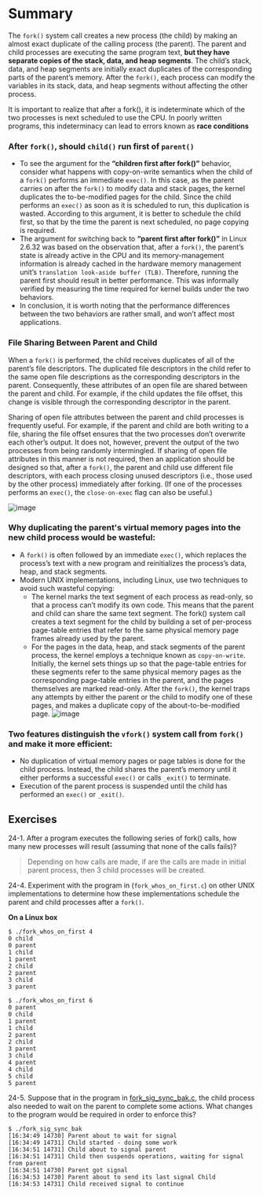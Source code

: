 # Summary

The `fork()` system call creates a new process (the child) by making an almost exact duplicate of the calling process (the parent).
The parent and child processes are executing the same program text, **but they have separate copies of the stack, data, and heap segments**. The child’s stack, data, and heap segments are initially exact duplicates of the corresponding parts of the parent’s memory. After the `fork()`, each process can modify the variables in its stack, data, and heap segments without affecting the other process.


It is important to realize that after a fork(), it is indeterminate which of the two processes is next scheduled to use the CPU. In poorly written programs, this indeterminacy can lead to errors known as **race conditions**

### After `fork()`, should `child()` run first of `parent()`
- To see the argument for the **“children first after fork()”** behavior, consider what happens with copy-on-write semantics when the child of a `fork()` performs an immediate `exec()`. In this case, as the parent carries on after the `fork()` to modify data and stack pages, the kernel duplicates the to-be-modified pages for the child. Since the child performs an `exec()` as soon as it is scheduled to run, this duplication is wasted. According to this argument, it is better to schedule the child first, so that by the time the parent is next scheduled, no page copying is required.
- The argument for switching back to **“parent first after fork()”** in Linux 2.6.32 was based on the observation that, after a `fork()`, the parent’s state is already active in the CPU and its memory-management information is already cached in the hardware memory management unit’s `translation look-aside buffer (TLB)`. Therefore, running the parent first should result in better performance. This was informally verified by measuring the time required for kernel builds under the two behaviors.
- In conclusion, it is worth noting that the performance differences between the two behaviors are rather small, and won’t affect most applications.

### File Sharing Between Parent and Child
When a `fork()` is performed, the child receives duplicates of all of the parent’s file descriptors. The duplicated file descriptors in the child refer to the same open file descriptions as the corresponding descriptors in the parent. Consequently, these attributes of an open file are shared between the parent and child. For example, if the child updates the file offset, this change is visible through the corresponding descriptor in the parent. 

Sharing of open file attributes between the parent and child processes is frequently useful. For example, if the parent and child are both writing to a file, sharing the file offset ensures that the two processes don’t overwrite each other’s output. It does not, however, prevent the output of the two processes from being randomly intermingled.
If sharing of open file attributes in this manner is not required, then an application should be designed so that, after a `fork()`, the parent and child use different file descriptors, with each process closing unused descriptors (i.e., those used by the other process) immediately after forking. (If one of the processes performs an `exec()`, the `close-on-exec` flag can also be useful.)

![image](https://github.com/fynecontry/Linux-Programing-Interface/assets/27024731/64a289b1-e750-4fce-93bd-d08a102d3000)


### Why duplicating the parent's virtual memory pages into the new child process would be wasteful:
- A `fork()` is often followed by an immediate `exec()`, which replaces the process’s text with a new program and reinitializes the process’s data, heap, and stack segments.
- Modern UNIX implementations, including Linux, use two techniques to avoid such wasteful copying:
  - The kernel marks the text segment of each process as read-only, so that a process can’t modify its own code. This means that the parent and child can share the same text segment. The fork() system call creates a text segment for the child by building a set of per-process page-table entries that refer to the same physical memory page frames already used by the parent.
  - For the pages in the data, heap, and stack segments of the parent process, the kernel employs a technique known as `copy-on-write`. Initially, the kernel sets things up so that the page-table entries for these segments refer to the same physical memory pages as the corresponding page-table entries in the parent, and the pages themselves are marked read-only. After the `fork()`, the kernel traps any attempts by either the parent or the child to modify one of these pages, and makes a duplicate copy of the about-to-be-modified page.
  ![image](https://github.com/fynecontry/Linux-Programing-Interface/assets/27024731/28987609-8567-428c-b856-1c0e45e7132c)


### Two features distinguish the `vfork()` system call from `fork()` and make it more efficient:
- No duplication of virtual memory pages or page tables is done for the child process. Instead, the child shares the parent’s memory until it either performs a successful `exec()` or calls `_exit()` to terminate.
- Execution of the parent process is suspended until the child has performed an `exec()` or `_exit()`.

## Exercises
24-1. After a program executes the following series of fork() calls, how many new processes will result (assuming that none of the calls fails)?
> Depending on how calls are made, if are the calls are made in initial parent process, then 3 child processes will be created.

24-4. Experiment with the program in (`fork_whos_on_first.c`) on other UNIX implementations to determine how these implementations schedule the parent and child processes after a `fork()`.

**On a Linux box** 
```
$ ./fork_whos_on_first 4
0 child
0 parent
1 child
1 parent
2 child
2 parent
3 child
3 parent

$ ./fork_whos_on_first 6
0 parent
0 child
1 parent
1 child
2 parent
2 child
3 parent
3 child
4 parent
4 child
5 child
5 parent
```

24-5. Suppose that in the program in [fork_sig_sync_bak.c](https://github.com/fynecontry/Linux-Programing-Interface/blob/main/System-Programming-Fundamentals/process_creation/fork_sig_sync.c), the child process also needed to wait on the parent to complete some actions. What changes to the program would be required in order to enforce this?
```
$ ./fork_sig_sync_bak 
[16:34:49 14730] Parent about to wait for signal
[16:34:49 14731] Child started - doing some work
[16:34:51 14731] Child about to signal parent
[16:34:51 14731] Child then suspends operations, waiting for signal from parent
[16:34:51 14730] Parent got signal
[16:34:53 14730] Parent about to send its last signal Child
[16:34:53 14731] Child received signal to continue
```